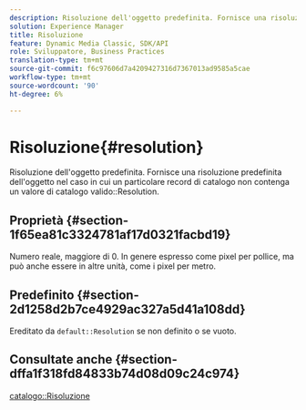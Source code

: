 ```yaml
---
description: Risoluzione dell'oggetto predefinita. Fornisce una risoluzione predefinita dell'oggetto nel caso in cui un particolare record di catalogo non contenga un valore di risoluzione del catalogo valido.
solution: Experience Manager
title: Risoluzione
feature: Dynamic Media Classic, SDK/API
role: Sviluppatore, Business Practices
translation-type: tm+mt
source-git-commit: f6c97606d7a4209427316d7367013ad9585a5cae
workflow-type: tm+mt
source-wordcount: '90'
ht-degree: 6%

---
```



# Risoluzione{#resolution}

Risoluzione dell&#39;oggetto predefinita. Fornisce una risoluzione predefinita dell&#39;oggetto nel caso in cui un particolare record di catalogo non contenga un valore di catalogo valido::Resolution.

## Proprietà {#section-1f65ea81c3324781af17d0321facbd19}

Numero reale, maggiore di 0. In genere espresso come pixel per pollice, ma può anche essere in altre unità, come i pixel per metro.

## Predefinito {#section-2d1258d2b7ce4929ac327a5d41a108dd}

Ereditato da `default::Resolution` se non definito o se vuoto.

## Consultate anche {#section-dffa1f318fd84833b74d08d09c24c974}

[catalogo::Risoluzione](../../../../../is-api/image-catalog/image-serving-api-ref/c-image-catalog-reference/c-image-svg-data-reference/c-image-data-reference/r-resolution-cat.md#reference-de489f5f36b64bd0831749546f8728e1)
